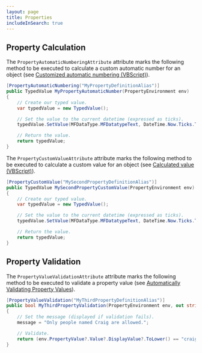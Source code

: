 ```yaml
---
layout: page
title: Properties
includeInSearch: true
---
```


## Property Calculation

The `PropertyAutomaticNumberingAttribute` attribute marks the following method to be executed to calculate a custom automatic number for an object (see [Customized automatic numbering (VBScript)](http://www.m-files.com/user-guide/latest/eng/#Automatic_values.html)).

```csharp
[PropertyAutomaticNumbering("MyPropertyDefinitionAlias")]
public TypedValue MyPropertyAutomaticNumber(PropertyEnvironment env)
{
	// Create our typed value.
	var typedValue = new TypedValue();

	// Set the value to the current datetime (expressed as ticks).
	typedValue.SetValue(MFDataType.MFDatatypeText, DateTime.Now.Ticks.ToString());

	// Return the value.
	return typedValue;
}
```

The `PropertyCustomValueAttribute` attribute marks the following method to be executed to calculate a custom value for an object (see [Calculated value (VBScript)](http://www.m-files.com/user-guide/latest/eng/#Automatic_values.html)).

```csharp
[PropertyCustomValue("MySecondPropertyDefinitionAlias")]
public TypedValue MySecondPropertyCustomValue(PropertyEnvironment env)
{
	// Create our typed value.
	var typedValue = new TypedValue();

	// Set the value to the current datetime (expressed as ticks).
	typedValue.SetValue(MFDataType.MFDatatypeText, DateTime.Now.Ticks.ToString());

	// Return the value.
	return typedValue;
}
```

## Property Validation

The `PropertyValueValidationAttribute` attribute marks the following method to be executed to validate a property value (see [Automatically Validating Property Values](http://www.m-files.com/user-guide/latest/eng/#Validation.html)).

```csharp
[PropertyValueValidation("MyThirdPropertyDefinitionAlias")]
public bool MyThirdPropertyValidation(PropertyEnvironment env, out string message)
{
	// Set the message (displayed if validation fails).
	message = "Only people named Craig are allowed.";

	// Validate.
	return (env.PropertyValue?.Value?.DisplayValue?.ToLower() == "craig");
}
```
